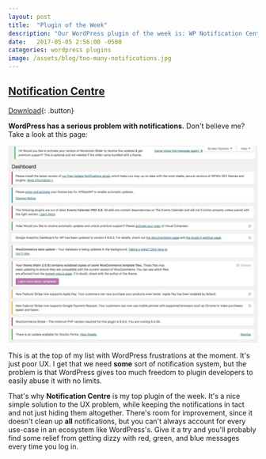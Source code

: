 ```yaml
---
layout: post
title:  "Plugin of the Week"
description: "Our WordPress plugin of the week is: WP Notification Center. We're sick of the messy notifications WordPress has yet to get a handle on."
date:   2017-05-05 2:56:00 -0500
categories: wordpress plugins
image: /assets/blog/too-many-notifications.jpg
---
```


## [Notification Centre](https://wordpress.org/plugins/wp-notification-center/)
[Download](https://wordpress.org/plugins/wp-notification-center/){: .button}

**WordPress has a serious problem with notifications.** Don't believe me? Take a look at this page:

![Chill on the notifications, please](/assets/blog/too-many-notifications.jpg)

This is at the top of my list with WordPress frustrations at the moment. It's just poor UX. I get that we need **some** sort of notification system, but the problem is that WordPress gives too much freedom to plugin developers to easily abuse it with no limits.

That's why **Notification Centre** is my top plugin of the week. It's a nice simple solution to the UX problem, while keeping the notifications in tact and not just hiding them altogether. There's room for improvement, since it doesn't clean up **all** notifications, but you can't always account for every use-case in an ecosystem like WordPress's. Give it a try and you'll probably find some relief from getting dizzy with red, green, and blue messages every time you log in.
